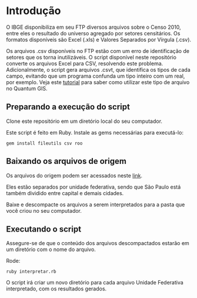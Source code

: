 # Introdução

O IBGE disponibiliza em seu FTP diversos arquivos sobre o Censo 2010, entre eles o resultado do universo agregado por setores censitários. Os formatos disponíveis são Excel (.xls) e Valores Separados por Vírgula (.csv).

Os arquivos .csv disponíveis no FTP estão com um erro de identificação de setores que os torna inutilizáveis. O script disponível neste repositório converte os arquivos Excel para CSV, resolvendo este problema. Adicionalmente, o script gera arquivos .csvt, que identifica os tipos de cada campo, evitando que um programa confunda um tipo inteiro com um real, por exemplo. Veja este [tutorial](http://qgis.spatialthoughts.com/2012/03/using-tabular-data-in-qgis.html) para saber como utilizar este tipo de arquivo no Quantum GIS. 

## Preparando a execução do script

Clone este repositório em um diretório local do seu computador. 

Este script é feito em Ruby. Instale as gems necessárias para executá-lo:

    gem install fileutils csv roo

## Baixando os arquivos de origem

Os arquivos do origem podem ser acessados neste [link](ftp://ftp.ibge.gov.br/Censos/Censo_Demografico_2010/Resultados_do_Universo/Agregados_por_Setores_Censitarios/).

Eles estão separados por unidade federativa, sendo que São Paulo está também dividido entre capital e demais cidades. 

Baixe e descompacte os arquivos a serem interpretados para a pasta que você criou no seu computador.

## Executando o script

Assegure-se de que o conteúdo dos arquivos descompactados estarão em um diretório com o nome do arquivo.

Rode:

    ruby interpretar.rb
    
O script irá criar um novo diretório para cada arquivo Unidade Federativa interpretado, com os resultados gerados.

